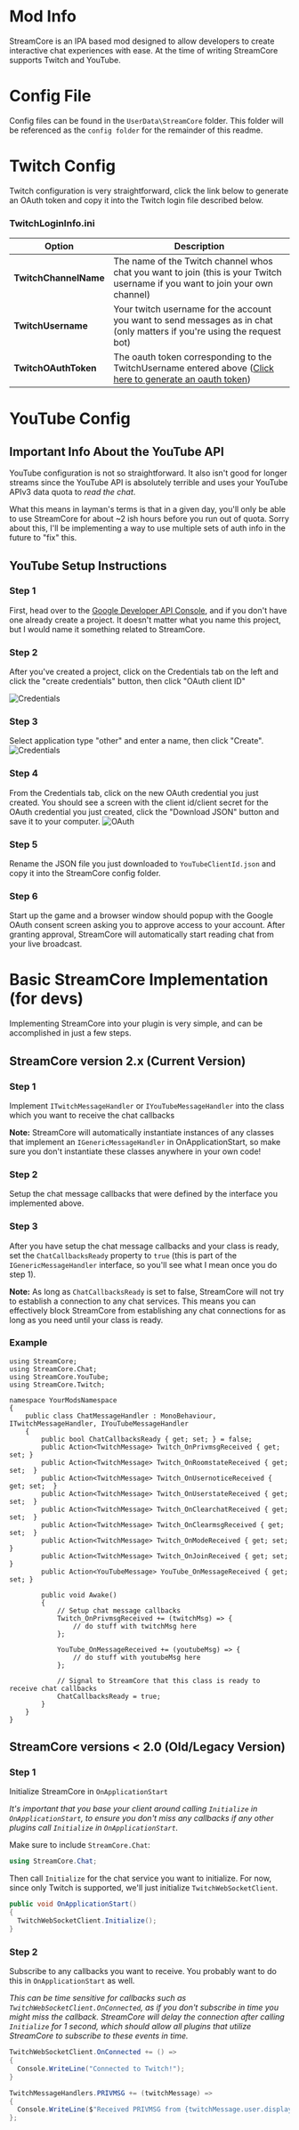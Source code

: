 # Mod Info
StreamCore is an IPA based mod designed to allow developers to create interactive chat experiences with ease. At the time of writing StreamCore supports Twitch and YouTube.

# Config File
Config files can be found in the `UserData\StreamCore` folder. This folder will be referenced as the `config folder` for the remainder of this readme.

# Twitch Config
Twitch configuration is very straightforward, click the link below to generate an OAuth token and copy it into the Twitch login file described below.

### TwitchLoginInfo.ini
| Option | Description |
| - | - |
| **TwitchChannelName** | The name of the Twitch channel whos chat you want to join (this is your Twitch username if you want to join your own channel) |
| **TwitchUsername** | Your twitch username for the account you want to send messages as in chat (only matters if you're using the request bot) |
| **TwitchOAuthToken** | The oauth token corresponding to the TwitchUsername entered above ([Click here to generate an oauth token](https://twitchapps.com/tmi/))  |

# YouTube Config

## Important Info About the YouTube API
YouTube configuration is not so straightforward. It also isn't good for longer streams since the YouTube API is absolutely terrible and uses your YouTube APIv3 data quota to *read the chat*. 

What this means in layman's terms is that in a given day, you'll only be able to use StreamCore for about ~2 ish hours before you run out of quota. Sorry about this, I'll be implementing a way to use multiple sets of auth info in the future to "fix" this.

## YouTube Setup Instructions
### Step 1
First, head over to the [Google Developer API Console](https://console.developers.google.com), and if you don't have one already create a project. It doesn't matter what you name this project, but I would name it something related to StreamCore.

### Step 2
After you've created a project, click on the Credentials tab on the left and click the "create credentials" button, then click "OAuth client ID"

![Credentials](https://i.imgur.com/bE8HPzc.png)

### Step 3
Select application type "other" and enter a name, then click "Create".
![Credentials](https://i.imgur.com/m9ueTKI.png)

### Step 4
From the Credentials tab, click on the new OAuth credential you just created. You should see a screen with the client id/client secret for the OAuth credential you just created, click the "Download JSON" button and save it to your computer.
![OAuth](https://i.imgur.com/5yJInIR.png)

### Step 5
Rename the JSON file you just downloaded to `YouTubeClientId.json` and copy it into the StreamCore config folder. 

### Step 6
Start up the game and a browser window should popup with the Google OAuth consent screen asking you to approve access to your account. After granting approval, StreamCore will automatically start reading chat from your live broadcast.


# Basic StreamCore Implementation (for devs)
Implementing StreamCore into your plugin is very simple, and can be accomplished in just a few steps.

## StreamCore version 2.x (Current Version)
### Step 1
Implement `ITwitchMessageHandler` or `IYouTubeMessageHandler` into the class which you want to receive the chat callbacks

**Note:** StreamCore will automatically instantiate instances of any classes that implement an `IGenericMessageHandler` in OnApplicationStart, so make sure you don't instantiate these classes anywhere in your own code!

### Step 2
Setup the chat message callbacks that were defined by the interface you implemented above.

### Step 3
After you have setup the chat message callbacks and your class is ready, set the `ChatCallbacksReady` property to `true` (this is part of the `IGenericMessageHandler` interface, so you'll see what I mean once you do step 1).

**Note:** As long as `ChatCallbacksReady` is set to false, StreamCore will not try to establish a connection to any chat services. This means you can effectively block StreamCore from establishing any chat connections for as long as you need until your class is ready.

### Example
```cs+
using StreamCore;
using StreamCore.Chat;
using StreamCore.YouTube;
using StreamCore.Twitch;

namespace YourModsNamespace
{
    public class ChatMessageHandler : MonoBehaviour, ITwitchMessageHandler, IYouTubeMessageHandler 
    {
        public bool ChatCallbacksReady { get; set; } = false;
        public Action<TwitchMessage> Twitch_OnPrivmsgReceived { get; set; }
        public Action<TwitchMessage> Twitch_OnRoomstateReceived { get; set;  }
        public Action<TwitchMessage> Twitch_OnUsernoticeReceived { get; set;  }
        public Action<TwitchMessage> Twitch_OnUserstateReceived { get; set;  }
        public Action<TwitchMessage> Twitch_OnClearchatReceived { get; set;  }
        public Action<TwitchMessage> Twitch_OnClearmsgReceived { get; set;  }
        public Action<TwitchMessage> Twitch_OnModeReceived { get; set;  }
        public Action<TwitchMessage> Twitch_OnJoinReceived { get; set;  }
        public Action<YouTubeMessage> YouTube_OnMessageReceived { get; set; }
        
        public void Awake()
        {
            // Setup chat message callbacks
            Twitch_OnPrivmsgReceived += (twitchMsg) => {
                // do stuff with twitchMsg here
            };
            
            YouTube_OnMessageReceived += (youtubeMsg) => {
                // do stuff with youtubeMsg here
            };
            
            // Signal to StreamCore that this class is ready to receive chat callbacks
            ChatCallbacksReady = true;
        }
    }
}
```


## StreamCore versions < 2.0 (Old/Legacy Version)
### Step 1
Initialize StreamCore in `OnApplicationStart`

*It's important that you base your client around calling `Initialize` in `OnApplicationStart`, to ensure you don't miss any callbacks if any other plugins call `Initialize` in `OnApplicationStart`.*

Make sure to include `StreamCore.Chat`:
```cs
using StreamCore.Chat;
```

Then call `Initialize` for the chat service you want to initialize. For now, since only Twitch is supported, we'll just initialize `TwitchWebSocketClient`.
```cs
public void OnApplicationStart()
{
  TwitchWebSocketClient.Initialize();
}
```

### Step 2
Subscribe to any callbacks you want to receive. You probably want to do this in `OnApplicationStart` as well.

*This can be time sensitive for callbacks such as `TwitchWebSocketClient.OnConnected`, as if you don't subscribe in time you might miss the callback. StreamCore will delay the connection after calling `Initialize` for 1 second, which should allow all plugins that utilize StreamCore to subscribe to these events in time.*

```cs
TwitchWebSocketClient.OnConnected += () => 
{
  Console.WriteLine("Connected to Twitch!");
}

TwitchMessageHandlers.PRIVMSG += (twitchMessage) => 
{
  Console.WriteLine($"Received PRIVMSG from {twitchMessage.user.displayName} in channel {twitchMessage.channelName}. Message: {twitchMessage.message}");
};
```

